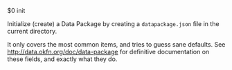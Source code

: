 $0 init

Initialize (create) a Data Package by creating a `datapackage.json` file in the
current directory.

It only covers the most common items, and tries to guess sane defaults. See
http://data.okfn.org/doc/data-package for definitive documentation on
these fields, and exactly what they do.

